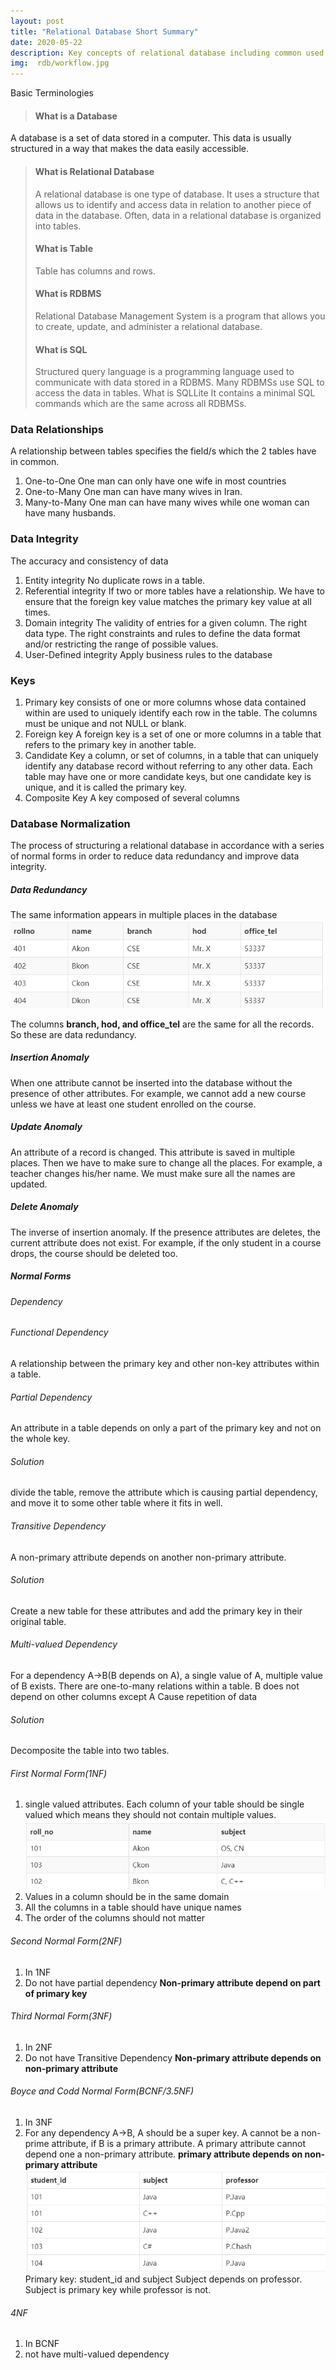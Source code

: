 ```yaml
---
layout: post
title: "Relational Database Short Summary"
date: 2020-05-22
description: Key concepts of relational database including common used terminologies and normal forms.
img:  rdb/workflow.jpg
---
```


Basic Terminologies
>#### What is a Database
A database is a set of data stored in a computer. This data is usually structured in a way that makes the data easily accessible.
> #### What is Relational Database
> A relational database is one type of database. It uses a structure that allows us to identify and access data in relation to another piece of data in the database. Often, data in a relational database is organized into tables.
> #### What is Table
> Table has columns and rows.
> #### What is RDBMS
> Relational Database Management System is a program that allows you to create, update, and administer a relational database.
> #### What is SQL
>  Structured query language is a programming language used to communicate with data stored in a RDBMS.
>  Many RDBMSs use SQL to access the data in tables.
>  What is SQLLite
>  It contains a minimal SQL commands which are the same across all RDBMSs.

### Data Relationships
A relationship between tables specifies the field/s which the 2 tables have in common. 
1. One-to-One
One man can only have one wife in most countries
2. One-to-Many
One man can have many wives in Iran.
3. Many-to-Many
One man can have many wives while one woman can have many husbands.
### Data Integrity
The accuracy and consistency of data
1. Entity integrity
No duplicate rows in a table.
2. Referential integrity
If two or more tables have a relationship. We have to ensure that the foreign key value matches the primary key value at all times.
3. Domain integrity 
The validity of entries for a given column.
The right data type.
The right constraints and rules to define the data format and/or restricting the range of possible values.
4. User-Defined integrity
Apply business rules to the database

### Keys
1. Primary key
consists of one or more columns whose data contained within are used to uniquely identify each row in the table. 
The columns must be unique and not NULL or blank.
2. Foreign key
A foreign key is a set of one or more columns in a table that refers to the primary key in another table. 
3. Candidate Key
a column, or set of columns, in a table that can uniquely identify any database record without referring to any other data. Each table may have one or more candidate keys, but one candidate key is unique, and it is called the primary key. 
4. Composite Key
A key composed of several columns

### Database Normalization
The process of structuring a relational database in accordance with a series of normal forms in order to reduce data redundancy and improve data integrity.

##### Data Redundancy
The same information appears in multiple places in the database
![image](../assets/img/rdb/1590171704427.png)

The columns **branch, hod, and office_tel** are the same for all the records. So these are data redundancy.
##### Insertion Anomaly
When one attribute cannot be inserted into the database without the presence of other attributes.
For example, we cannot add a new course unless we have at least one student enrolled on the course.
##### Update Anomaly
An attribute of a record is changed. This attribute is saved in multiple places. Then we have to make sure to change all the places.
For example, a teacher changes his/her name. We must make sure all the names are updated.
#####  Delete Anomaly
The inverse of insertion anomaly. If the presence attributes are deletes, the current attribute does not exist.
For example, if the only student in a course drops, the course should be deleted too.
##### Normal Forms
###### Dependency
###### Functional Dependency
A relationship between the primary key and other non-key attributes within a table.
###### Partial Dependency
An attribute in a table depends on only a part of the primary key and not on the whole key.

###### Solution
divide the table, remove the attribute which is causing partial dependency, and move it to some other table where it fits in well.
###### Transitive Dependency
A non-primary attribute depends on another non-primary attribute.
###### Solution
Create a new table for these attributes and add the primary key in their original table.
###### Multi-valued Dependency
For a dependency A->B(B depends on A), a single value of A, multiple value of B exists.
There are one-to-many relations within a table.
B does not depend on other columns except A
Cause repetition of data
###### Solution
Decomposite the table into two tables.
###### First Normal Form(1NF)
1. single valued attributes.
	Each column of your table should be single valued which means they should not contain multiple values.
	 ![image](../assets/img/rdb/1590173394243.png)
2. Values in a column should be in the same domain
3. All the columns in a table should have unique names
4. The order of the columns should not matter
###### Second Normal Form(2NF)
1. In 1NF 
2. Do not have partial dependency
**Non-primary attribute depend on part of primary key**
###### Third Normal Form(3NF)
1. In 2NF
2. Do not have Transitive Dependency
**Non-primary attribute depends on non-primary attribute**
###### Boyce and Codd Normal Form(BCNF/3.5NF)
1. In 3NF
2.  For any dependency A->B, A should be a super key.
A cannot be a non-prime attribute, if B is a primary attribute.
A primary attribute cannot depend one a non-primary attribute.
**primary attribute depends on non-primary attribute**
![image](../assets/img/rdb/1590174899370.png)
Primary key: student_id and subject
Subject depends on professor. Subject is primary key while professor is not.
###### 4NF
1. In BCNF
2. not have multi-valued dependency